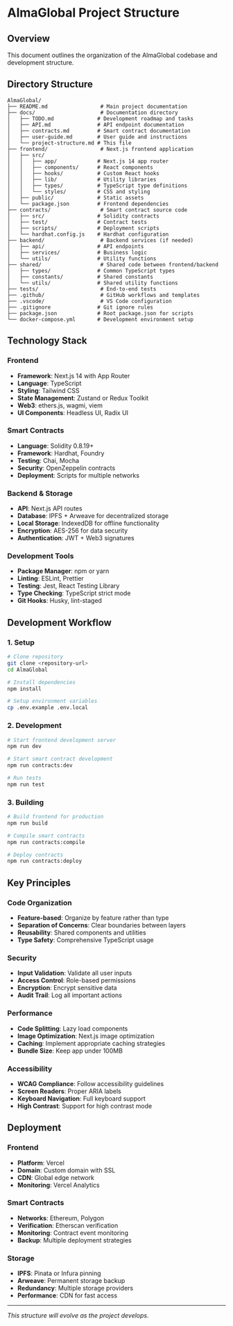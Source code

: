 # AlmaGlobal Project Structure

## Overview

This document outlines the organization of the AlmaGlobal codebase and development structure.

## Directory Structure

```
AlmaGlobal/
├── README.md                 # Main project documentation
├── docs/                     # Documentation directory
│   ├── TODO.md              # Development roadmap and tasks
│   ├── API.md               # API endpoint documentation
│   ├── contracts.md         # Smart contract documentation
│   ├── user-guide.md        # User guide and instructions
│   └── project-structure.md # This file
├── frontend/                 # Next.js frontend application
│   ├── src/
│   │   ├── app/             # Next.js 14 app router
│   │   ├── components/      # React components
│   │   ├── hooks/           # Custom React hooks
│   │   ├── lib/             # Utility libraries
│   │   ├── types/           # TypeScript type definitions
│   │   └── styles/          # CSS and styling
│   ├── public/              # Static assets
│   └── package.json         # Frontend dependencies
├── contracts/                # Smart contract source code
│   ├── src/                 # Solidity contracts
│   ├── test/                # Contract tests
│   ├── scripts/             # Deployment scripts
│   └── hardhat.config.js    # Hardhat configuration
├── backend/                  # Backend services (if needed)
│   ├── api/                 # API endpoints
│   ├── services/            # Business logic
│   └── utils/               # Utility functions
├── shared/                   # Shared code between frontend/backend
│   ├── types/               # Common TypeScript types
│   ├── constants/           # Shared constants
│   └── utils/               # Shared utility functions
├── tests/                    # End-to-end tests
├── .github/                  # GitHub workflows and templates
├── .vscode/                  # VS Code configuration
├── .gitignore               # Git ignore rules
├── package.json             # Root package.json for scripts
└── docker-compose.yml       # Development environment setup
```

## Technology Stack

### Frontend

- **Framework**: Next.js 14 with App Router
- **Language**: TypeScript
- **Styling**: Tailwind CSS
- **State Management**: Zustand or Redux Toolkit
- **Web3**: ethers.js, wagmi, viem
- **UI Components**: Headless UI, Radix UI

### Smart Contracts

- **Language**: Solidity 0.8.19+
- **Framework**: Hardhat, Foundry
- **Testing**: Chai, Mocha
- **Security**: OpenZeppelin contracts
- **Deployment**: Scripts for multiple networks

### Backend & Storage

- **API**: Next.js API routes
- **Database**: IPFS + Arweave for decentralized storage
- **Local Storage**: IndexedDB for offline functionality
- **Encryption**: AES-256 for data security
- **Authentication**: JWT + Web3 signatures

### Development Tools

- **Package Manager**: npm or yarn
- **Linting**: ESLint, Prettier
- **Testing**: Jest, React Testing Library
- **Type Checking**: TypeScript strict mode
- **Git Hooks**: Husky, lint-staged

## Development Workflow

### 1. Setup

```bash
# Clone repository
git clone <repository-url>
cd AlmaGlobal

# Install dependencies
npm install

# Setup environment variables
cp .env.example .env.local
```

### 2. Development

```bash
# Start frontend development server
npm run dev

# Start smart contract development
npm run contracts:dev

# Run tests
npm run test
```

### 3. Building

```bash
# Build frontend for production
npm run build

# Compile smart contracts
npm run contracts:compile

# Deploy contracts
npm run contracts:deploy
```

## Key Principles

### Code Organization

- **Feature-based**: Organize by feature rather than type
- **Separation of Concerns**: Clear boundaries between layers
- **Reusability**: Shared components and utilities
- **Type Safety**: Comprehensive TypeScript usage

### Security

- **Input Validation**: Validate all user inputs
- **Access Control**: Role-based permissions
- **Encryption**: Encrypt sensitive data
- **Audit Trail**: Log all important actions

### Performance

- **Code Splitting**: Lazy load components
- **Image Optimization**: Next.js image optimization
- **Caching**: Implement appropriate caching strategies
- **Bundle Size**: Keep app under 100MB

### Accessibility

- **WCAG Compliance**: Follow accessibility guidelines
- **Screen Readers**: Proper ARIA labels
- **Keyboard Navigation**: Full keyboard support
- **High Contrast**: Support for high contrast mode

## Deployment

### Frontend

- **Platform**: Vercel
- **Domain**: Custom domain with SSL
- **CDN**: Global edge network
- **Monitoring**: Vercel Analytics

### Smart Contracts

- **Networks**: Ethereum, Polygon
- **Verification**: Etherscan verification
- **Monitoring**: Contract event monitoring
- **Backup**: Multiple deployment strategies

### Storage

- **IPFS**: Pinata or Infura pinning
- **Arweave**: Permanent storage backup
- **Redundancy**: Multiple storage providers
- **Performance**: CDN for fast access

---

_This structure will evolve as the project develops._
